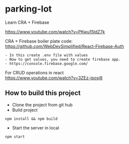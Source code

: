 # parking-lot
Learn CRA + Firebase

https://www.youtube.com/watch?v=PKwu15ldZ7k

CRA + Firebase boiler plate code:
https://github.com/WebDevSimplified/React-Firebase-Auth

	- In this create .env file with values
	- Now to get values, you need to create firebase app.
	- https://console.firebase.google.com/

For CRUD operations in react  
https://www.youtube.com/watch?v=3ZEz-iposj8


## How to build this project

-  Clone the project from git hub
-  Build project 
```
npm install && npm build
```
- Start the server in local
```
npm start
```

